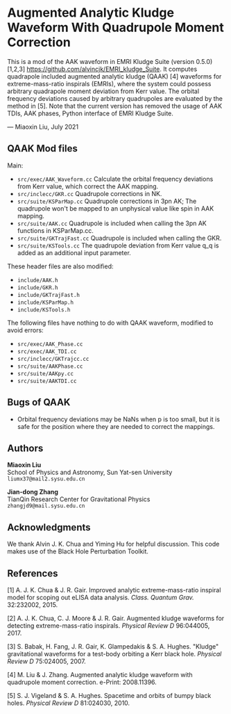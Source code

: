 # Augmented Analytic Kludge Waveform With Quadrupole Moment Correction

This is a mod of the AAK waveform in EMRI Kludge Suite (version 0.5.0) [1,2,3] https://github.com/alvincjk/EMRI_kludge_Suite. It computes quadrapole included augmented analytic kludge (QAAK) [4] waveforms for extreme-mass-ratio inspirals (EMRIs), where the system could possess arbitrary quadrapole moment deviation from Kerr value. The orbital frequency deviations caused by arbitrary quadrupoles are evaluated by the method in [5].
Note that the current version has removed the usage of AAK TDIs, AAK phases, Python interface of EMRI Kludge Suite.

&mdash; Miaoxin Liu, July 2021

## QAAK Mod files
Main:
- `src/exec/AAK_Waveform.cc`  Calculate the orbital frequency deviations from Kerr value, which correct the AAK mapping.
- `src/inclecc/GKR.cc`  Quadrupole corrections in NK.
- `src/suite/KSParMap.cc`  Quadrupole corrections in 3pn AK; The quadrupole won't be mapped to an unphysical value like spin in AAK mapping.
- `src/suite/AAK.cc`  Quadrupole is included when calling the 3pn AK functions in KSParMap.cc.
- `src/suite/GKTrajFast.cc`  Quadrupole is included when calling the GKR.
- `src/suite/KSTools.cc`  The quadrupole deviation from Kerr value q_q is added as an additional input parameter.  

These header files are also modified:
- `include/AAK.h` 
- `include/GKR.h` 
- `include/GKTrajFast.h` 
- `include/KSParMap.h` 
- `include/KSTools.h` 

The following files have nothing to do with QAAK waveform, modified to avoid errors:
- `src/exec/AAK_Phase.cc` 
- `src/exec/AAK_TDI.cc` 
- `src/inclecc/GKTrajcc.cc` 
- `src/suite/AAKPhase.cc` 
- `src/suite/AAKpy.cc` 
- `src/suite/AAKTDI.cc` 

## Bugs of QAAK

- Orbital frequency deviations may be NaNs when p is too small, but it is safe for the position where they are needed to correct the mappings.

## Authors

**Miaoxin Liu**  
School of Physics and Astronomy, Sun Yat-sen University  
`liumx37@mail2.sysu.edu.cn`

**Jian-dong Zhang**  
TianQin Research Center for Gravitational Physics  
`zhangjd9@mail.sysu.edu.cn`

## Acknowledgments

We thank Alvin J. K. Chua and Yiming Hu for helpful discussion. This code makes use of the Black Hole Perturbation Toolkit.

## References

[1] A. J. K. Chua & J. R. Gair. Improved analytic extreme-mass-ratio inspiral model for scoping out eLISA data analysis. *Class. Quantum Grav.* 32:232002, 2015.

[2] A. J. K. Chua, C. J. Moore & J. R. Gair. Augmented kludge waveforms for detecting extreme-mass-ratio inspirals. *Physical Review D* 96:044005, 2017.

[3] S. Babak, H. Fang, J. R. Gair, K. Glampedakis & S. A. Hughes. "Kludge" gravitational waveforms for a test-body orbiting a Kerr black hole. *Physical Review D* 75:024005, 2007.

[4] M. Liu & J. Zhang. Augmented analytic kludge waveform with quadrupole moment correction. e-Print: 2008.11396.

[5] S. J. Vigeland & S. A. Hughes. Spacetime and orbits of bumpy black holes. *Physical Review D* 81:024030, 2010.
